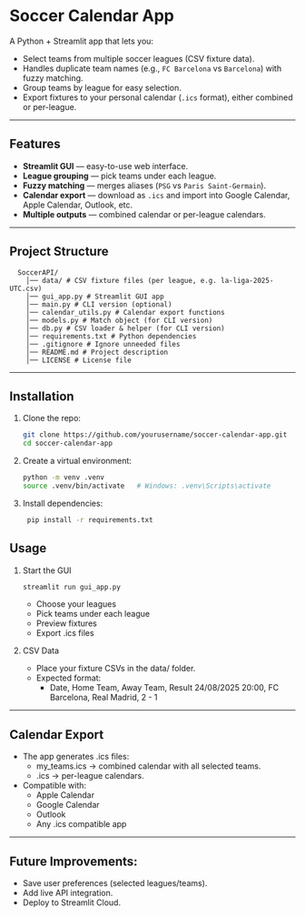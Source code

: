 # Soccer Calendar App

A Python + Streamlit app that lets you:
- Select teams from multiple soccer leagues (CSV fixture data).
- Handles duplicate team names (e.g., `FC Barcelona` vs `Barcelona`) with fuzzy matching.
- Group teams by league for easy selection.
- Export fixtures to your personal calendar (`.ics` format), either combined or per-league.

---

## Features
- **Streamlit GUI** — easy-to-use web interface.
- **League grouping** — pick teams under each league.
- **Fuzzy matching** — merges aliases (`PSG` vs `Paris Saint-Germain`).
- **Calendar export** — download as `.ics` and import into Google Calendar, Apple Calendar, Outlook, etc.
- **Multiple outputs** — combined calendar or per-league calendars.

---

## Project Structure
```
  SoccerAPI/
    │── data/ # CSV fixture files (per league, e.g. la-liga-2025-UTC.csv)
    │── gui_app.py # Streamlit GUI app
    │── main.py # CLI version (optional)
    │── calendar_utils.py # Calendar export functions
    │── models.py # Match object (for CLI version)
    │── db.py # CSV loader & helper (for CLI version)
    │── requirements.txt # Python dependencies
    │── .gitignore # Ignore unneeded files
    │── README.md # Project description
    │── LICENSE # License file
```
---

## Installation

1. Clone the repo:
   ```bash
   git clone https://github.com/yourusername/soccer-calendar-app.git
   cd soccer-calendar-app
2. Create a virtual environment:
    ```bash
    python -m venv .venv
    source .venv/bin/activate   # Windows: .venv\Scripts\activate
    ```
3. Install dependencies:
   ```bash
    pip install -r requirements.txt


## Usage

1. Start the GUI
    ```bash
    streamlit run gui_app.py
    ```

   - Choose your leagues
   - Pick teams under each league
   - Preview fixtures
   - Export .ics files
3. CSV Data
      - Place your fixture CSVs in the data/ folder.
      - Expected format:
        - Date, Home Team, Away Team, Result
        24/08/2025 20:00, FC Barcelona, Real Madrid, 2 - 1

---


## Calendar Export
  - The app generates .ics files:
     - my_teams.ics → combined calendar with all selected teams.
     - <league-name>.ics → per-league calendars.
- Compatible with:
    - Apple Calendar
    - Google Calendar
    - Outlook
    - Any .ics compatible app

---


## Future Improvements:
  - Save user preferences (selected leagues/teams).
  - Add live API integration.
  - Deploy to Streamlit Cloud.
